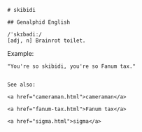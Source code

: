 
    # skibidi

    ## Genalphid English

    /ˈskɪbədiː/
    [adj, n] Brainrot toilet.

Example:

    "You're so skibidi, you're so Fanum tax."


    See also:

    <a href="cameraman.html">cameraman</a>

    <a href="fanum-tax.html">Fanum tax</a>

    <a href="sigma.html">sigma</a>






